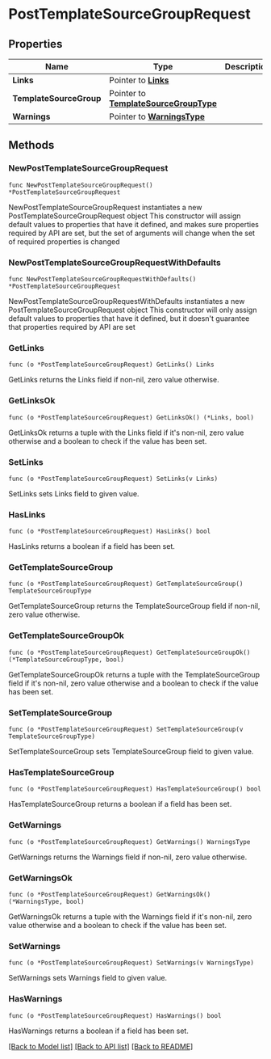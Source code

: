 # PostTemplateSourceGroupRequest

## Properties

Name | Type | Description | Notes
------------ | ------------- | ------------- | -------------
**Links** | Pointer to [**Links**](Links.md) |  | [optional] 
**TemplateSourceGroup** | Pointer to [**TemplateSourceGroupType**](TemplateSourceGroupType.md) |  | [optional] 
**Warnings** | Pointer to [**WarningsType**](WarningsType.md) |  | [optional] 

## Methods

### NewPostTemplateSourceGroupRequest

`func NewPostTemplateSourceGroupRequest() *PostTemplateSourceGroupRequest`

NewPostTemplateSourceGroupRequest instantiates a new PostTemplateSourceGroupRequest object
This constructor will assign default values to properties that have it defined,
and makes sure properties required by API are set, but the set of arguments
will change when the set of required properties is changed

### NewPostTemplateSourceGroupRequestWithDefaults

`func NewPostTemplateSourceGroupRequestWithDefaults() *PostTemplateSourceGroupRequest`

NewPostTemplateSourceGroupRequestWithDefaults instantiates a new PostTemplateSourceGroupRequest object
This constructor will only assign default values to properties that have it defined,
but it doesn't guarantee that properties required by API are set

### GetLinks

`func (o *PostTemplateSourceGroupRequest) GetLinks() Links`

GetLinks returns the Links field if non-nil, zero value otherwise.

### GetLinksOk

`func (o *PostTemplateSourceGroupRequest) GetLinksOk() (*Links, bool)`

GetLinksOk returns a tuple with the Links field if it's non-nil, zero value otherwise
and a boolean to check if the value has been set.

### SetLinks

`func (o *PostTemplateSourceGroupRequest) SetLinks(v Links)`

SetLinks sets Links field to given value.

### HasLinks

`func (o *PostTemplateSourceGroupRequest) HasLinks() bool`

HasLinks returns a boolean if a field has been set.

### GetTemplateSourceGroup

`func (o *PostTemplateSourceGroupRequest) GetTemplateSourceGroup() TemplateSourceGroupType`

GetTemplateSourceGroup returns the TemplateSourceGroup field if non-nil, zero value otherwise.

### GetTemplateSourceGroupOk

`func (o *PostTemplateSourceGroupRequest) GetTemplateSourceGroupOk() (*TemplateSourceGroupType, bool)`

GetTemplateSourceGroupOk returns a tuple with the TemplateSourceGroup field if it's non-nil, zero value otherwise
and a boolean to check if the value has been set.

### SetTemplateSourceGroup

`func (o *PostTemplateSourceGroupRequest) SetTemplateSourceGroup(v TemplateSourceGroupType)`

SetTemplateSourceGroup sets TemplateSourceGroup field to given value.

### HasTemplateSourceGroup

`func (o *PostTemplateSourceGroupRequest) HasTemplateSourceGroup() bool`

HasTemplateSourceGroup returns a boolean if a field has been set.

### GetWarnings

`func (o *PostTemplateSourceGroupRequest) GetWarnings() WarningsType`

GetWarnings returns the Warnings field if non-nil, zero value otherwise.

### GetWarningsOk

`func (o *PostTemplateSourceGroupRequest) GetWarningsOk() (*WarningsType, bool)`

GetWarningsOk returns a tuple with the Warnings field if it's non-nil, zero value otherwise
and a boolean to check if the value has been set.

### SetWarnings

`func (o *PostTemplateSourceGroupRequest) SetWarnings(v WarningsType)`

SetWarnings sets Warnings field to given value.

### HasWarnings

`func (o *PostTemplateSourceGroupRequest) HasWarnings() bool`

HasWarnings returns a boolean if a field has been set.


[[Back to Model list]](../README.md#documentation-for-models) [[Back to API list]](../README.md#documentation-for-api-endpoints) [[Back to README]](../README.md)



